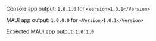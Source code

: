 Console app output: `1.0.1.0` for `<Version>1.0.1</Version>`

MAUI app output: `1.0.0.0` for `<Version>1.0.1</Version>`

Expected MAUI app output: `1.0.1.0`

